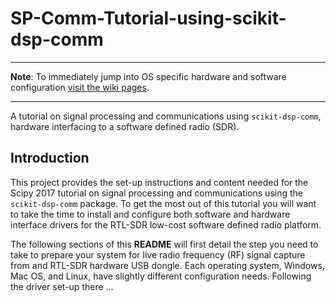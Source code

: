# SP-Comm-Tutorial-using-scikit-dsp-comm

------

**Note**: To immediately jump into OS specific hardware and software configuration [visit the wiki pages](https://github.com/mwickert/SP-Comm-Tutorial-using-scikit-dsp-comm/wiki).

------

A tutorial on signal processing and communications using `scikit-dsp-comm`, hardware interfacing to a software defined radio (SDR). 

## Introduction
This project provides the set-up instructions and content needed for the Scipy 2017 tutorial on signal processing and communications using the `scikit-dsp-comm` package. To get the most out of this tutorial you will want to take the time to install and configure both software and hardware interface drivers for the RTL-SDR low-cost software defined radio platform.

The following sections of this **README** will first detail the step you need to take to prepare your system for live radio frequency (RF) signal capture from and RTL-SDR hardware USB dongle. Each operating system, Windows, Mac OS, and Linux, have slightly different configuration needs. Following the driver set-up there ... 

